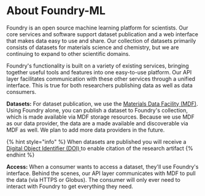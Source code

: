 # About Foundry-ML

Foundry is an open source machine learning platform for scientists. Our core services and software support dataset publication and a web interface that makes data easy to use and share. Our collection of datasets primarily consists of datasets for materials science and chemistry, but we are continuing to expand to other scientific domains.

Foundry's functionality is built on a variety of existing services, bringing together useful tools and features into one easy-to-use platform. Our API layer facilitates communication with these other services through a unified interface. This is true for both researchers publishing data as well as data consumers.

**Datasets:** For dataset publication, we use the [Materials Data Facility (MDF)](https://materialsdatafacility.org/). Using Foundry alone, you can publish a dataset to Foundry's collection, which is made available via MDF storage resources. Because we use MDF as our data provider, the data are a made available and discoverable via MDF as well. We plan to add more data providers in the future.

{% hint style="info" %}
When datasets are published you will receive a [Digital Object Identifier (DOI) ](https://en.wikipedia.org/wiki/Digital\_object\_identifier)to enable citation of the research artifact
{% endhint %}



**Access:** When a consumer wants to access a dataset, they'll use Foundry's interface. Behind the scenes, our API layer communicates with MDF to pull the data (via HTTPS or Globus). The consumer will only ever need to interact with Foundry to get everything they need.

